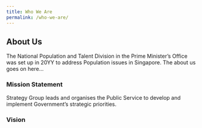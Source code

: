 ```yaml
---
title: Who We Are
permalink: /who-we-are/
---
```

## About Us
The National Population and Talent Division in the Prime Minister’s Office was set up in <Month> 20YY to address Population issues in Singapore. The about us goes on here...

### Mission Statement
Strategy Group leads and organises the Public Service to develop and implement Government’s strategic priorities.

### Vision
<Vision here>
